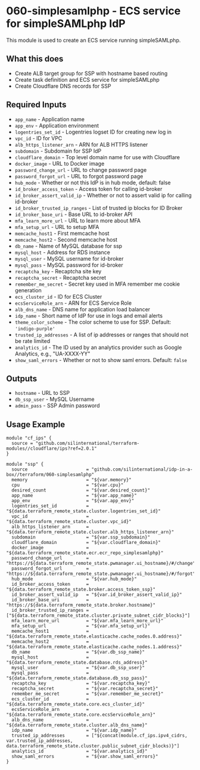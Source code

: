 # 060-simplesamlphp - ECS service for simpleSAMLphp IdP
This module is used to create an ECS service running simpleSAMLphp.

## What this does

 - Create ALB target group for SSP with hostname based routing
 - Create task definition and ECS service for simpleSAMLphp
 - Create Cloudflare DNS records for SSP

## Required Inputs

 - `app_name` - Application name
 - `app_env` - Application environment
 - `logentries_set_id` - Logentries logset ID for creating new log in
 - `vpc_id` - ID for VPC
 - `alb_https_listener_arn` - ARN for ALB HTTPS listener
 - `subdomain` - Subdomain for SSP IdP
 - `cloudflare_domain` - Top level domain name for use with Cloudflare
 - `docker_image` - URL to Docker image
 - `password_change_url` - URL to change password page
 - `password_forgot_url` - URL to forgot password page
 - `hub_mode` - Whether or not this IdP is in hub mode, default: false
 - `id_broker_access_token` - Access token for calling id-broker
 - `id_broker_assert_valid_ip` - Whether or not to assert valid ip for calling id-broker
 - `id_broker_trusted_ip_ranges` - List of trusted ip blocks for ID Broker
 - `id_broker_base_uri` - Base URL to id-broker API
 - `mfa_learn_more_url` - URL to learn more about MFA
 - `mfa_setup_url` - URL to setup MFA
 - `memcache_host1` - First memcache host
 - `memcache_host2` - Second memcache host
 - `db_name` - Name of MySQL database for ssp
 - `mysql_host` - Address for RDS instance
 - `mysql_user` - MySQL username for id-broker
 - `mysql_pass` - MySQL password for id-broker
 - `recaptcha_key` - Recaptcha site key
 - `recaptcha_secret` - Recaptcha secret
 - `remember_me_secret` - Secret key used in MFA remember me cookie generation
 - `ecs_cluster_id` - ID for ECS Cluster
 - `ecsServiceRole_arn` - ARN for ECS Service Role
 - `alb_dns_name` - DNS name for application load balancer
 - `idp_name` - Short name of IdP for use in logs and email alerts
 - `theme_color_scheme` - The color scheme to use for SSP. Default: `'indigo-purple'`
 - `trusted_ip_addresses` - A list of ip addresses or ranges that should not be rate limited
 - `analytics_id` - The ID used by an analytics provider such as Google Analytics, e.g., "UA-XXXX-YY"
 - `show_saml_errors` - Whether or not to show saml errors. Default: `false`

## Outputs

 - `hostname` - URL to SSP
 - `db_ssp_user` - MySQL Username
 - `admin_pass` - SSP Admin password

## Usage Example

```hcl
module "cf_ips" {
  source = "github.com/silinternational/terraform-modules//cloudflare/ips?ref=2.0.1"
}

module "ssp" {
  source                      = "github.com/silinternational/idp-in-a-box//terraform/060-simplesamlphp"
  memory                      = "${var.memory}"
  cpu                         = "${var.cpu}"
  desired_count               = "${var.desired_count}"
  app_name                    = "${var.app_name}"
  app_env                     = "${var.app_env}"
  logentries_set_id           = "${data.terraform_remote_state.cluster.logentries_set_id}"
  vpc_id                      = "${data.terraform_remote_state.cluster.vpc_id}"
  alb_https_listener_arn      = "${data.terraform_remote_state.cluster.alb_https_listener_arn}"
  subdomain                   = "${var.ssp_subdomain}"
  cloudflare_domain           = "${var.cloudflare_domain}"
  docker_image                = "${data.terraform_remote_state.ecr.ecr_repo_simplesamlphp}"
  password_change_url         = "https://${data.terraform_remote_state.pwmanager.ui_hostname}/#/change"
  password_forgot_url         = "https://${data.terraform_remote_state.pwmanager.ui_hostname}/#/forgot"
  hub_mode                    = "${var.hub_mode}"
  id_broker_access_token      = "${data.terraform_remote_state.broker.access_token_ssp}"
  id_broker_assert_valid_ip   = "${var.id_broker_assert_valid_ip}"
  id_broker_base_uri          = "https://${data.terraform_remote_state.broker.hostname}"
  id_broker_trusted_ip_ranges = ["${data.terraform_remote_state.cluster.private_subnet_cidr_blocks}"]
  mfa_learn_more_url          = "${var.mfa_learn_more_url}"
  mfa_setup_url               = "${var.mfa_setup_url}"
  memcache_host1              = "${data.terraform_remote_state.elasticache.cache_nodes.0.address}"
  memcache_host2              = "${data.terraform_remote_state.elasticache.cache_nodes.1.address}"
  db_name                     = "${var.db_ssp_name}"
  mysql_host                  = "${data.terraform_remote_state.database.rds_address}"
  mysql_user                  = "${var.db_ssp_user}"
  mysql_pass                  = "${data.terraform_remote_state.database.db_ssp_pass}"
  recaptcha_key               = "${var.recaptcha_key}"
  recaptcha_secret            = "${var.recaptcha_secret}"
  remember_me_secret          = "${var.remember_me_secret}"
  ecs_cluster_id              = "${data.terraform_remote_state.core.ecs_cluster_id}"
  ecsServiceRole_arn          = "${data.terraform_remote_state.core.ecsServiceRole_arn}"
  alb_dns_name                = "${data.terraform_remote_state.cluster.alb_dns_name}"
  idp_name                    = "${var.idp_name}"
  trusted_ip_addresses        = ["${concat(module.cf_ips.ipv4_cidrs, var.trusted_ip_addresses, data.terraform_remote_state.cluster.public_subnet_cidr_blocks)}"]
  analytics_id                = "${var.analytics_id}"
  show_saml_errors            = "${var.show_saml_errors}"
}
```

